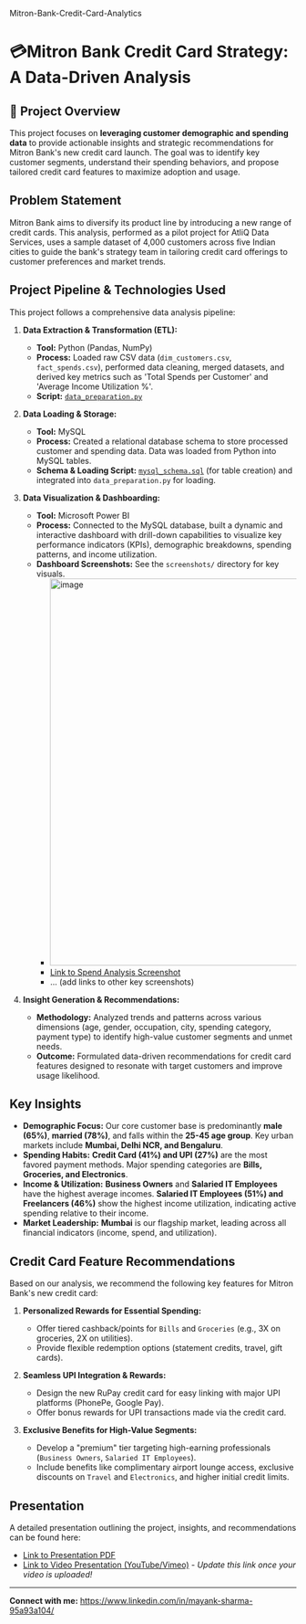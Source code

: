 Mitron-Bank-Credit-Card-Analytics

# 💳Mitron Bank Credit Card Strategy: A Data-Driven Analysis

## 📌 Project Overview
This project focuses on **leveraging customer demographic and spending data** to provide actionable insights and strategic recommendations for Mitron Bank's new credit card launch. The goal was to identify key customer segments, understand their spending behaviors, and propose tailored credit card features to maximize adoption and usage.

## Problem Statement
Mitron Bank aims to diversify its product line by introducing a new range of credit cards. This analysis, performed as a pilot project for AtliQ Data Services, uses a sample dataset of 4,000 customers across five Indian cities to guide the bank's strategy team in tailoring credit card offerings to customer preferences and market trends.

## Project Pipeline & Technologies Used
This project follows a comprehensive data analysis pipeline:

1.  **Data Extraction & Transformation (ETL):**
    * **Tool:** Python (Pandas, NumPy)
    * **Process:** Loaded raw CSV data (`dim_customers.csv`, `fact_spends.csv`), performed data cleaning, merged datasets, and derived key metrics such as 'Total Spends per Customer' and 'Average Income Utilization %'.
    * **Script:** [`data_preparation.py`](data_preparation.py)

2.  **Data Loading & Storage:**
    * **Tool:** MySQL
    * **Process:** Created a relational database schema to store processed customer and spending data. Data was loaded from Python into MySQL tables.
    * **Schema & Loading Script:** [`mysql_schema.sql`](mysql_schema.sql) (for table creation) and integrated into `data_preparation.py` for loading.

3.  **Data Visualization & Dashboarding:**
    * **Tool:** Microsoft Power BI
    * **Process:** Connected to the MySQL database, built a dynamic and interactive dashboard with drill-down capabilities to visualize key performance indicators (KPIs), demographic breakdowns, spending patterns, and income utilization.
    * **Dashboard Screenshots:** See the `screenshots/` directory for key visuals.
        * <img width="1201" height="678" alt="image" src="https://github.com/user-attachments/assets/8d651b57-8ef4-4c34-aa4c-7c6b7018cf7f" />
        * [Link to Spend Analysis Screenshot](screenshots/spend_analysis.png)
        * ... (add links to other key screenshots)

4.  **Insight Generation & Recommendations:**
    * **Methodology:** Analyzed trends and patterns across various dimensions (age, gender, occupation, city, spending category, payment type) to identify high-value customer segments and unmet needs.
    * **Outcome:** Formulated data-driven recommendations for credit card features designed to resonate with target customers and improve usage likelihood.

## Key Insights
* **Demographic Focus:** Our core customer base is predominantly **male (65%)**, **married (78%)**, and falls within the **25-45 age group**. Key urban markets include **Mumbai, Delhi NCR, and Bengaluru**.
* **Spending Habits:** **Credit Card (41%) and UPI (27%)** are the most favored payment methods. Major spending categories are **Bills, Groceries, and Electronics**.
* **Income & Utilization:** **Business Owners** and **Salaried IT Employees** have the highest average incomes. **Salaried IT Employees (51%) and Freelancers (46%)** show the highest income utilization, indicating active spending relative to their income.
* **Market Leadership:** **Mumbai** is our flagship market, leading across all financial indicators (income, spend, and utilization).

## Credit Card Feature Recommendations
Based on our analysis, we recommend the following key features for Mitron Bank's new credit card:

1.  **Personalized Rewards for Essential Spending:**
    * Offer tiered cashback/points for `Bills` and `Groceries` (e.g., 3X on groceries, 2X on utilities).
    * Provide flexible redemption options (statement credits, travel, gift cards).

2.  **Seamless UPI Integration & Rewards:**
    * Design the new RuPay credit card for easy linking with major UPI platforms (PhonePe, Google Pay).
    * Offer bonus rewards for UPI transactions made via the credit card.

3.  **Exclusive Benefits for High-Value Segments:**
    * Develop a "premium" tier targeting high-earning professionals (`Business Owners`, `Salaried IT Employees`).
    * Include benefits like complimentary airport lounge access, exclusive discounts on `Travel` and `Electronics`, and higher initial credit limits.

## Presentation
A detailed presentation outlining the project, insights, and recommendations can be found here:
* [Link to Presentation PDF](presentation/Mitron_Bank_Presentation.pdf)
* [Link to Video Presentation (YouTube/Vimeo)](https://www.youtube.com/your-video-link-here) - *Update this link once your video is uploaded!*


---
**Connect with me:** https://www.linkedin.com/in/mayank-sharma-95a93a104/

```
